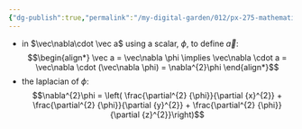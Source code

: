 ```yaml
---
{"dg-publish":true,"permalink":"/my-digital-garden/012/px-275-mathematical-methods/c-vector-calculus/px-275-c2a-grad-squared/","created":"2024-11-25T10:50:32.000+00:00","updated":"2024-11-26T10:05:25.121+00:00"}
---
```


- in $\vec\nabla\cdot \vec a$ using a scalar, $\phi$, to define $\vec a:$ 
$$\begin{align*}
	\vec a = \vec\nabla \phi
	\implies \vec\nabla \cdot a = \vec\nabla \cdot (\vec\nabla \phi) = \nabla^{2}\phi
\end{align*}$$
- the laplacian of $\phi:$ 
$$\nabla^{2}\phi = \left( \frac{\partial^{2} {\phi}}{\partial {x}^{2}} + \frac{\partial^{2} {\phi}}{\partial {y}^{2}} + \frac{\partial^{2} {\phi}}{\partial {z}^{2}}\right)$$
